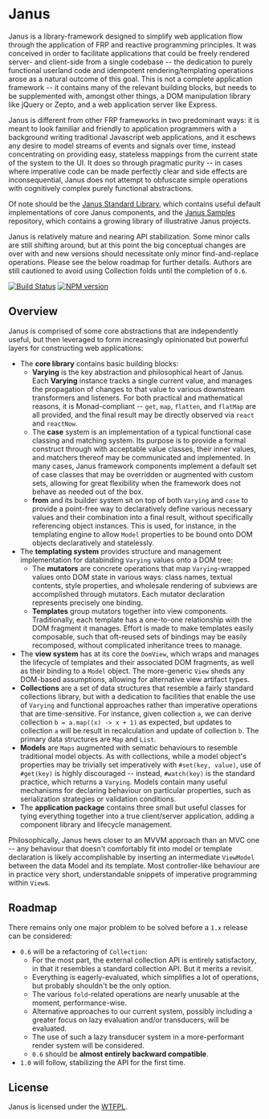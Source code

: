 Janus
=====

Janus is a library-framework designed to simplify web application flow through the application of FRP and reactive programming principles. It was conceived in order to facilitate applications that could be freely rendered server- and client-side from a single codebase -- the dedication to purely functional userland code and idempotent rendering/templating operations arose as a natural outcome of this goal. This is not a complete application framework -- it contains many of the relevant building blocks, but needs to be supplemented with, amongst other things, a DOM manipulation library like jQuery or Zepto, and a web application server like Express.

Janus is different from other FRP frameworks in two predominant ways: it is meant to look familiar and friendly to application programmers with a background writing traditional Javascript web applications, and it eschews any desire to model streams of events and signals over time, instead concentrating on providing easy, stateless mappings from the current state of the system to the UI. It does so through pragmatic purity -- in cases where imperative code can be made perfectly clear and side effects are inconsequential, Janus does not attempt to obfuscate simple operations with cognitively complex purely functional abstractions.

Of note should be the [Janus Standard Library](https://github.com/clint-tseng/janus-stdlib), which contains useful default implementations of core Janus components, and the [Janus Samples](https://github.com/clint-tseng/janus-samples) repository, which contains a growing library of illustrative Janus projects.

Janus is relatively mature and nearing API stabilization. Some minor calls are still shifting around, but at this point the big conceptual changes are over with and new versions should necessitate only minor find-and-replace operations. Please see the below roadmap for further details. Authors are still cautioned to avoid using Collection folds until the completion of `0.6`.

[![Build Status](https://img.shields.io/travis/clint-tseng/janus.svg)](http://travis-ci.org/clint-tseng/janus) [![NPM version](https://img.shields.io/npm/v/janus.svg)](https://www.npmjs.com/package/janus)

Overview
--------

Janus is comprised of some core abstractions that are independently useful, but then leveraged to form increasingly opinionated but powerful layers for constructing web applications:

* The **core library** contains basic building blocks:
    * **Varying** is the key abstraction and philosophical heart of Janus. Each **Varying** instance tracks a single current value, and manages the propagation of changes to that value to various downstream transformers and listeners. For both practical and mathematical reasons, it is Monad-compliant -- `get`, `map`, `flatten`, and `flatMap` are all provided, and the final result may be directly observed via `react` and `reactNow`.
    * The **case** system is an implementation of a typical functional case classing and matching system. Its purpose is to provide a formal construct through with acceptable value classes, their inner values, and matchers thereof may be communicated and implemented. In many cases, Janus framework components implement a default set of case classes that may be overridden or augmented with custom sets, allowing for great flexibility when the framework does not behave as needed out of the box.
    * **from** and its builder system sit on top of both `Varying` and `case` to provide a point-free way to declaratively define various necessary values and their combination into a final result, without specifically referencing object instances. This is used, for instance, in the templating engine to allow `Model` properties to be bound onto DOM objects declaratively and statelessly.
* The **templating system** provides structure and management implementation for databinding `Varying` values onto a DOM tree:
    * The **mutators** are concrete operations that map `Varying`-wrapped values onto DOM state in various ways: class names, textual contents, style properties, and wholesale rendering of subviews are accomplished through mutators. Each mutator declaration represents precisely one binding.
    * **Templates** group mutators together into view components. Traditionally, each template has a one-to-one relationship with the DOM fragment it manages. Effort is made to make templates easily composable, such that oft-reused sets of bindings may be easily recomposed, without complicated inheritance trees to manage.
* The **view system** has at its core the `DomView`, which wraps and manages the lifecycle of templates and their associated DOM fragments, as well as their binding to a `Model` object. The more-generic `View` sheds any DOM-based assumptions, allowing for alternative view artifact types.
* **Collections** are a set of data structures that resemble a fairly standard collections library, but with a dedication to facilities that enable the use of `Varying` and functional approaches rather than imperative operations that are time-sensitive. For instance, given collection `a`, we can derive collection `b = a.map((x) -> x + 1)` as expected, but updates to collection `a` will be result in recalculation and update of collection `b`. The primary data structures are `Map` and `List`.
* **Models** are `Maps` augmented with sematic behaviours to resemble traditional model objects. As with collections, while a model object's properties may be trivially set imperatively with `#set(key, value)`, use of `#get(key)` is highly discouraged -- instead, `#watch(key)` is the standard practice, which returns a `Varying`. Models contain many useful mechanisms for declaring behaviour on particular properties, such as serialization strategies or validation conditions.
* The **application package** contains three small but useful classes for tying everything together into a true client/server application, adding a component library and lifecycle management.

Philosophically, Janus hews closer to an MVVM approach than an MVC one -- any behaviour that doesn't comfortably fit into model or template declaration is likely accomplishable by inserting an intermediate `ViewModel` between the data Model and its template. Most controller-like behaviour are in practice very short, understandable snippets of imperative programming within `View`s.

Roadmap
-------

There remains only one major problem to be solved before a `1.x` release can be considered:

* `0.6` will be a refactoring of `Collection`:
    * For the most part, the external collection API is entirely satisfactory, in that it resembles a standard collection API. But it merits a revisit.
    * Everything is eagerly-evaluated, which simplifies a lot of operations, but probably shouldn't be the only option.
    * The various `fold`-related operations are nearly unusable at the moment, performance-wise.
    * Alternative approaches to our current system, possibly including a greater focus on lazy evaluation and/or transducers, will be evaluated.
    * The use of such a lazy transducer system in a more-performant render system will be considered.
    * `0.6` should be **almost entirely backward compatible**.
* `1.0` will follow, stabilizing the API for the first time.

License
-------

Janus is licensed under the [WTFPL](http://www.wtfpl.net/about/).

